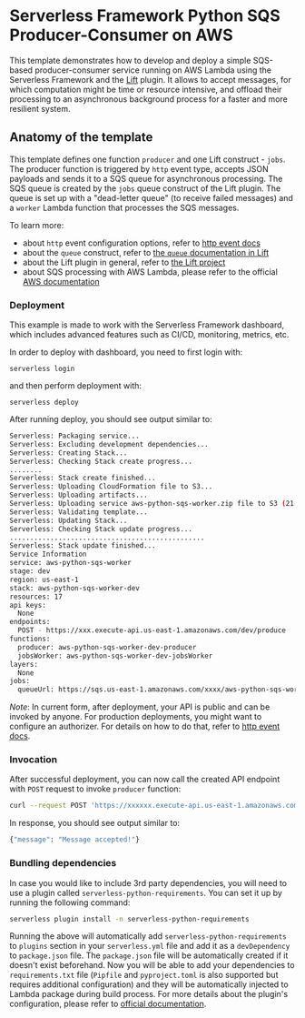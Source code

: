 <!--
title: 'Serverless Framework Python SQS Producer-Consumer on AWS'
description: 'This template demonstrates how to develop and deploy a simple SQS-based producer-consumer service running on AWS Lambda using the traditional Serverless Framework.'
layout: Doc
framework: v2
platform: AWS
language: Python
priority: 2
authorLink: 'https://github.com/serverless'
authorName: 'Serverless, inc.'
authorAvatar: 'https://avatars1.githubusercontent.com/u/13742415?s=200&v=4'
-->

# Serverless Framework Python SQS Producer-Consumer on AWS

This template demonstrates how to develop and deploy a simple SQS-based producer-consumer service running on AWS Lambda using the Serverless Framework and the [Lift](https://github.com/getlift/lift) plugin. It allows to accept messages, for which computation might be time or resource intensive, and offload their processing to an asynchronous background process for a faster and more resilient system.

## Anatomy of the template

This template defines one function `producer` and one Lift construct - `jobs`. The producer function is triggered by `http` event type, accepts JSON payloads and sends it to a SQS queue for asynchronous processing. The SQS queue is created by the `jobs` queue construct of the Lift plugin. The queue is set up with a "dead-letter queue" (to receive failed messages) and a `worker` Lambda function that processes the SQS messages.

To learn more:

- about `http` event configuration options, refer to [http event docs](https://www.serverless.com/framework/docs/providers/aws/events/apigateway/)
- about the `queue` construct, refer to [the `queue` documentation in Lift](https://github.com/getlift/lift/blob/master/docs/queue.md)
- about the Lift plugin in general, refer to [the Lift project](https://github.com/getlift/lift)
- about SQS processing with AWS Lambda, please refer to the official [AWS documentation](https://docs.aws.amazon.com/lambda/latest/dg/with-sqs.html)

### Deployment

This example is made to work with the Serverless Framework dashboard, which includes advanced features such as CI/CD, monitoring, metrics, etc.

In order to deploy with dashboard, you need to first login with:

```
serverless login
```

and then perform deployment with:

```
serverless deploy
```

After running deploy, you should see output similar to:

```bash
Serverless: Packaging service...
Serverless: Excluding development dependencies...
Serverless: Creating Stack...
Serverless: Checking Stack create progress...
........
Serverless: Stack create finished...
Serverless: Uploading CloudFormation file to S3...
Serverless: Uploading artifacts...
Serverless: Uploading service aws-python-sqs-worker.zip file to S3 (21.44 MB)...
Serverless: Validating template...
Serverless: Updating Stack...
Serverless: Checking Stack update progress...
................................................
Serverless: Stack update finished...
Service Information
service: aws-python-sqs-worker
stage: dev
region: us-east-1
stack: aws-python-sqs-worker-dev
resources: 17
api keys:
  None
endpoints:
  POST - https://xxx.execute-api.us-east-1.amazonaws.com/dev/produce
functions:
  producer: aws-python-sqs-worker-dev-producer
  jobsWorker: aws-python-sqs-worker-dev-jobsWorker
layers:
  None
jobs:
  queueUrl: https://sqs.us-east-1.amazonaws.com/xxxx/aws-python-sqs-worker-dev-jobs
```

_Note_: In current form, after deployment, your API is public and can be invoked by anyone. For production deployments, you might want to configure an authorizer. For details on how to do that, refer to [http event docs](https://www.serverless.com/framework/docs/providers/aws/events/apigateway/).

### Invocation

After successful deployment, you can now call the created API endpoint with `POST` request to invoke `producer` function:

```bash
curl --request POST 'https://xxxxxx.execute-api.us-east-1.amazonaws.com/dev/produce' --header 'Content-Type: application/json' --data-raw '{"name": "John"}'
```

In response, you should see output similar to:

```bash
{"message": "Message accepted!"}
```

### Bundling dependencies

In case you would like to include 3rd party dependencies, you will need to use a plugin called `serverless-python-requirements`. You can set it up by running the following command:

```bash
serverless plugin install -n serverless-python-requirements
```

Running the above will automatically add `serverless-python-requirements` to `plugins` section in your `serverless.yml` file and add it as a `devDependency` to `package.json` file. The `package.json` file will be automatically created if it doesn't exist beforehand. Now you will be able to add your dependencies to `requirements.txt` file (`Pipfile` and `pyproject.toml` is also supported but requires additional configuration) and they will be automatically injected to Lambda package during build process. For more details about the plugin's configuration, please refer to [official documentation](https://github.com/UnitedIncome/serverless-python-requirements).
